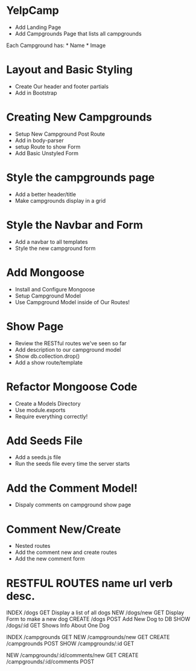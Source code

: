 # YelpCamp

* Add Landing Page
* Add Campgrounds Page that lists all campgrounds

Each Campground has:
    * Name
    * Image


# Layout and Basic Styling
 * Create Our header and footer partials
 * Add in Bootstrap


# Creating New Campgrounds
 * Setup New Campground Post Route
 * Add in body-parser
 * setup Route to show Form
 * Add Basic Unstyled Form


# Style the campgrounds page
 * Add a better header/title
 * Make campgrounds display in a grid


# Style the Navbar and Form
 * Add a navbar to all templates
 * Style the new campground form

# Add Mongoose
 * Install and Configure Mongoose
 * Setup Campground Model
 * Use Campground Model inside of Our Routes!

# Show Page
 * Review the RESTful routes we've seen so far
 * Add description to our campground model
 * Show db.collection.drop()
 * Add a show route/template

# Refactor Mongoose Code
* Create a Models Directory
* Use module.exports
* Require everything correctly!

# Add Seeds File
* Add a seeds.js file
* Run the seeds file every time the server starts

# Add the Comment Model!
* Dispaly comments on campground show page

# Comment New/Create
* Nested routes
* Add the comment new and create routes
* Add the new comment form


RESTFUL ROUTES
name          url                             verb             desc.
========================================================================================
INDEX       /dogs                             GET         Display a list of all dogs
NEW        /dogs/new                          GET         Display Form to make a new dog
CREATE     /dogs                              POST        Add New Dog to DB
SHOW       /dogs/:id                          GET         Shows Info About One Dog

INDEX     /campgrounds                        GET
NEW       /campgrounds/new                    GET
CREATE    /campgrounds                        POST
SHOW      /campgrounds/:id                    GET

NEW      /campgrounds/:id/comments/new        GET
CREATE   /campgrounds/:id/comments            POST 